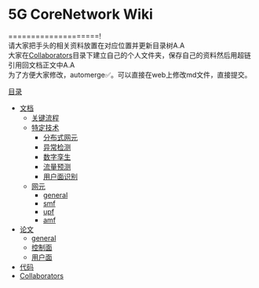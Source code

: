 # 5G CoreNetwork Wiki  
====================!  
请大家把手头的相关资料放置在对应位置并更新目录树A.A  
大家在[Collaborators](Collaborators)目录下建立自己的个人文件夹，保存自己的资料然后用超链引用回文档正文中A.A  
为了方便大家修改，automerge✅。可以直接在web上修改md文件，直接提交。


[目录](README.md)
  - [文档](文档)
    - [关键流程](文档/关键流程)
    - [特定技术](文档/特定技术)
      - [分布式网元](文档/特定技术/分布式网元)
      - [异常检测](文档/特定技术/异常检测)
      - [数字孪生](文档/特定技术/数字孪生)
      - [流量预测](文档/特定技术/流量预测)
      - [用户面识别](文档/特定技术/用户面识别)
    - [网元](文档/网元)
      - [general](文档/网元/general/menu.md)
      - [smf](文档/网元/smf/menu.md)
      - [upf](文档/网元/upf/menu.md)
      - [amf](文档/amf/menu.md)
  - [论文](论文)
    - [general](论文/general)
    - [控制面](论文/控制面)
    - [用户面](论文/用户面)
  - [代码](代码)
  - [Collaborators](Collaborators)
